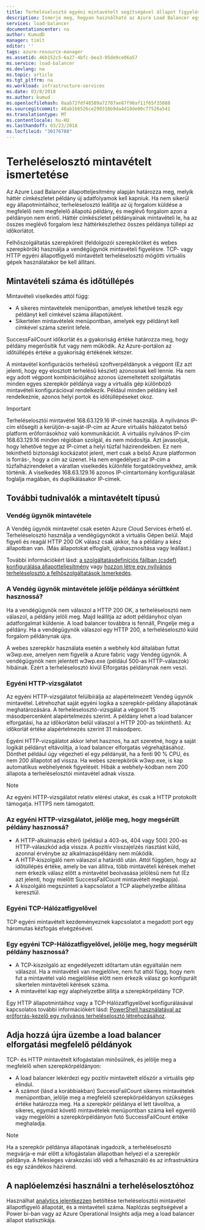```yaml
---
title: Terheléselosztó egyéni mintavételt segítségével állapot figyelése |} Microsoft Docs
description: Ismerje meg, hogyan használható az Azure Load Balancer egyéni mintavételt terheléselosztó mögött példányok figyelése céljából
services: load-balancer
documentationcenter: na
author: KumudD
manager: timlt
editor: ''
tags: azure-resource-manager
ms.assetid: 46b152c5-6a27-4bfc-bea3-05de9ce06a57
ms.service: load-balancer
ms.devlang: na
ms.topic: article
ms.tgt_pltfrm: na
ms.workload: infrastructure-services
ms.date: 03/8/2018
ms.author: kumud
ms.openlocfilehash: 0aab72fdf48589a72707ae87f90af11f65f35088
ms.sourcegitcommit: 48ab1b6526ce290316b9da4d18de00c77526a541
ms.translationtype: MT
ms.contentlocale: hu-HU
ms.lasthandoff: 03/23/2018
ms.locfileid: "30176788"
---
```

# <a name="understand-load-balancer-probes"></a>Terheléselosztó mintavételt ismertetése

Az Azure Load Balancer állapotteljesítmény alapján határozza meg, melyik háttér címkészletet példány új adatfolyamok kell kapniuk. Ha nem sikerül egy állapotmintáihoz, terheléselosztó leállítja az új forgalom küldése a megfelelő nem megfelelő állapotú példány, és meglévő forgalom azon a példányon nem érinti.  Háttér címkészletet példányainak mintavételi le, ha az összes meglévő forgalom lesz háttérkészlethez összes példánya túllépi az időkorlátot.

Felhőszolgáltatás szerepköreit (feldolgozói szerepköröket és webes szerepkörök) használja a vendégügynök mintavételi figyelésre. TCP- vagy HTTP egyéni állapotfigyelő mintavételt terheléselosztó mögötti virtuális gépek használatakor be kell állítani.

## <a name="understand-probe-count-and-timeout"></a>Mintavételi száma és időtúllépés

Mintavételi viselkedés attól függ:

* A sikeres mintavételek menüpontban, amelyek lehetővé teszik egy példányt kell címkével száma állapotúként.
* Sikertelen mintavételek menüpontban, amelyek egy példányt kell címkével száma szerint lefelé.

SuccessFailCount időkorlát és a gyakoriság értéke határozza meg, hogy példány megerősítik fut vagy nem működik. Az Azure-portálon az időtúllépés értéke a gyakoriság értékének kétszer.

A mintavétel konfigurációs terhelésű szoftverpéldányok a végpont (Ez azt jelenti, hogy egy elosztott terhelésű készlet) azonosnak kell lennie. Ha nem egy adott végpont kombinációjához azonos üzemeltetett szolgáltatás minden egyes szerepkör példánya vagy a virtuális gép különböző mintavételi konfigurációval rendelkezik. Például minden példány kell rendelkeznie, azonos helyi portok és időtúllépéseket okoz.

> [!IMPORTANT]
> Terheléselosztói mintavétel 168.63.129.16 IP-címét használja. A nyilvános IP-cím elősegíti a kerüljön-a-saját-IP-cím az Azure virtuális hálózatot belső platform erőforrásokhoz való kommunikációt. A virtuális nyilvános IP-cím 168.63.129.16 minden régióban szolgál, és nem módosítja. Azt javasoljuk, hogy lehetővé tegye az IP-címet a helyi tűzfal házirendekben. Ez nem tekinthető biztonsági kockázatot jelent, mert csak a belső Azure platformon is forrás-, hogy a cím az üzenet. Ha nem engedélyezi az IP-cím a tűzfalházirendeket a váratlan viselkedés különféle forgatókönyvekhez, amik történik. A viselkedés 168.63.129.16 azonos IP-címtartomány konfigurálását foglalja magában, és duplikálásakor IP-címek.

## <a name="learn-about-the-types-of-probes"></a>További tudnivalók a mintavételt típusú

### <a name="guest-agent-probe"></a>Vendég ügynök mintavétele

A Vendég ügynök mintavétel csak esetén Azure Cloud Services érhető el. Terheléselosztó használja a vendégügynököt a virtuális Gépen belül. Majd figyeli és reagál HTTP 200 OK válasz csak akkor, ha a példány a kész állapotban van. (Más állapotokat elfoglalt, újrahasznosítása vagy leállást.)

További információkért lásd: [a szolgáltatásdefiníciós fájlban (csdef) konfigurálása állapotteljesítmény](https://msdn.microsoft.com/library/azure/ee758710.aspx) vagy [hozzon létre egy nyilvános terheléselosztó a felhőszolgáltatások Ismerkedés](load-balancer-get-started-internet-classic-cloud.md#check-load-balancer-health-status-for-cloud-services).

### <a name="what-makes-a-guest-agent-probe-mark-an-instance-as-unhealthy"></a>A Vendég ügynök mintavétele jelölje példánya sérültként hasznossá?

Ha a vendégügynök nem válaszol a HTTP 200 OK, a terheléselosztó nem válaszol, a példány jelöli meg. Majd leállítja az adott példányhoz olyan adatforgalmat küldenie. A load balancer továbbra is fennáll, Pingelje meg a példány. Ha a vendégügynök válaszol egy HTTP 200, a terheléselosztó küld forgalom példánynak újra.

A webes szerepkör használata esetén a webhely kód általában futtat w3wp.exe, amelyen nem figyelik a Azure fabric vagy Vendég ügynök. A vendégügynök nem jelentett w3wp.exe (például 500-as HTTP-válaszok) hibáinak. Ezért a terheléselosztó kívül Elforgatás példánynak nem veszi.

### <a name="http-custom-probe"></a>Egyéni HTTP-vizsgálatot

Az egyéni HTTP-vizsgálatot felülbírálja az alapértelmezett Vendég ügynök mintavétel. Létrehozhat saját egyéni logika a szerepkör-példány állapotának meghatározására. A terheléselosztó-vizsgálat a végpont 15 másodpercenként alapértelmezés szerint. A példány lehet a load balancer elforgatási, ha az időkorláton belül válaszol a HTTP 200-as tekinthető. Az időkorlát értéke alapértelmezés szerint 31 másodperc.

Egyéni HTTP-vizsgálatot akkor lehet hasznos, ha azt szeretné, hogy a saját logikát példányt eltávolítja, a load balancer elforgatás végrehajtásához. Dönthet például úgy végezheti el egy példányát, ha a fenti 90 % CPU, és nem 200 állapotot ad vissza. Ha webes szerepkörök w3wp.exe, is kap automatikus webhelyének figyelését. Hibák a webhely-kódban nem 200 állapota a terheléselosztói mintavétel adnak vissza.

> [!NOTE]
> Az egyéni HTTP-vizsgálatot relatív elérési utakat, és csak a HTTP protokollt támogatja. HTTPS nem támogatott.

### <a name="what-makes-an-http-custom-probe-mark-an-instance-as-unhealthy"></a>Az egyéni HTTP-vizsgálatot, jelölje meg, hogy megsérült példány hasznossá?

* A HTTP-alkalmazás eltérő (például a 403-as, 404 vagy 500) 200-as HTTP-válaszkód adja vissza. A pozitív visszajelzés riasztást küld, azonnal érvénybe az alkalmazáspéldány nem működik.
* A HTTP-kiszolgáló nem válaszol a határidő után. Attól függően, hogy az időtúllépés értéke, amely be van állítva, több mintavételi kérések mehet nem érkezik válasz előtt a mintavétel beolvasása jelölésű nem fut (Ez azt jelenti, hogy mielőtt SuccessFailCount mintavételt megkapja).
* A kiszolgáló megszünteti a kapcsolatot a TCP alaphelyzetbe állítása keresztül.

### <a name="tcp-custom-probe"></a>Egyéni TCP-Hálózatfigyelővel

TCP egyéni mintavételt kezdeményeznek kapcsolatot a megadott port egy háromutas kézfogás elvégzésével.

### <a name="what-makes-a-tcp-custom-probe-mark-an-instance-as-unhealthy"></a>Egy egyéni TCP-Hálózatfigyelővel, jelölje meg, hogy megsérült példány hasznossá?

* A TCP-kiszolgáló az engedélyezett időtartam után egyáltalán nem válaszol. Ha a mintavételi van megjelölve, nem fut attól függ, hogy nem fut a mintavétel való megjelölése előtt nem érkezik válasz go konfigurált sikertelen mintavételi kérések száma.
* A mintavétel kap egy alaphelyzetbe állítja a szerepkörpéldány TCP.

Egy HTTP állapotmintáihoz vagy a TCP-Hálózatfigyelővel konfigurálásával kapcsolatos további információkért lásd: [PowerShell használatával az erőforrás-kezelő egy nyilvános terheléselosztó létrehozásához](load-balancer-get-started-internet-arm-ps.md).

## <a name="add-healthy-instances-back-into-the-load-balancer-rotation"></a>Adja hozzá újra üzembe a load balancer elforgatási megfelelő példányok

TCP- és HTTP mintavételt kifogástalan minősülnek, és jelölje meg a megfelelő when szerepkörpéldányon:

* A load balancer lekérdezi egy pozitív mintavételt először a virtuális gép elindul.
* A számot (lásd a korábbiakban) SuccessFailCount sikeres mintavételek menüpontban, jelölje meg a megfelelő szerepkörpéldányon szükséges értéke határozza meg. Ha a szerepkör példánya el lett távolítva, a sikeres, egymást követő mintavételek menüpontban száma kell egyenlő vagy megjelölni a szerepkörpéldányon futó SuccessFailCount értéke meghaladja.

> [!NOTE]
> Ha a szerepkör példánya állapotának ingadozik, a terheléselosztó megvárja-e már előtt a kifogástalan állapotban helyezi el a szerepkör példánya. A felesleges várakozási idő védi a felhasználó és az infrastruktúra és egy szándékos házirend.

## <a name="use-log-analytics-for-a-load-balancer"></a>A naplóelemzési használni a terheléselosztóhoz

Használhat [analytics jelentkezzen](load-balancer-monitor-log.md) betöltése terheléselosztói mintavétel állapotfigyelő állapotát, és a mintavételi száma. Naplózás segítségével a Power bi-ban vagy az Azure Operational Insights adja meg a load balancer állapot statisztikája.
